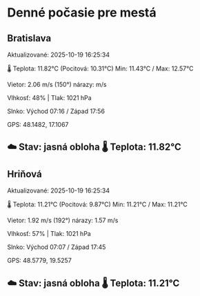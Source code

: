 ﻿# Denné počasie pre mestá

## Bratislava
Aktualizované: 2025-10-19 16:25:34

🌡️ Teplota: 11.82°C 
(Pocitová: 10.31°C)
Min: 11.43°C / Max: 12.57°C

Vietor: 2.06 m/s    (150°) 
nárazy:  m/s

Vlhkosť: 48% | Tlak: 1021 hPa

Slnko: Východ 07:16 / Západ 17:56

GPS: 48.1482, 17.1067

☁️ Stav: jasná obloha        🌡️ Teplota: 11.82°C
---

## Hriňová
Aktualizované: 2025-10-19 16:25:34

🌡️ Teplota: 11.21°C 
(Pocitová: 9.87°C)
Min: 11.21°C / Max: 11.21°C

Vietor: 1.92 m/s (192°)
nárazy: 1.57 m/s

Vlhkosť: 57% | Tlak: 1021 hPa

Slnko: Východ 07:07 / Západ 17:45

GPS: 48.5779, 19.5257

☁️ Stav: jasná obloha        🌡️ Teplota: 11.21°C
---
